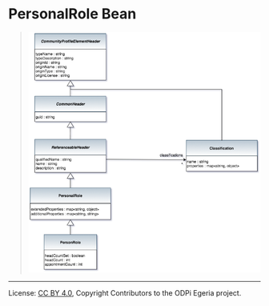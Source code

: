 <!-- SPDX-License-Identifier: CC-BY-4.0 -->
<!-- Copyright Contributors to the ODPi Egeria project. -->

# PersonalRole Bean


> ![UML](community-profile-beans-PersonRole.png)





----
License: [CC BY 4.0](https://creativecommons.org/licenses/by/4.0/),
Copyright Contributors to the ODPi Egeria project.